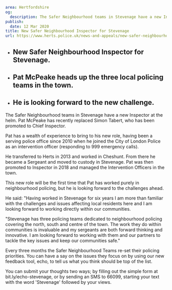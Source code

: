 ```yaml
area: Hertfordshire
og:
  description: The Safer Neighbourhood teams in Stevenage have a new Inspector at the helm. Pat McPeake has recently replaced Simon Tabert, who has been promoted to Chief Inspector.
publish:
  date: 12 Mar 2020
title: New Safer Neighbourhood Inspector for Stevenage
url: https://www.herts.police.uk/news-and-appeals/new-safer-neighbourhood-inspector-for-stevenage-1525e
```

* ## New Safer Neighbourhood Inspector for Stevenage.

 * ## Pat McPeake heads up the three local policing teams in the town.

 * ## He is looking forward to the new challenge.

The Safer Neighbourhood teams in Stevenage have a new Inspector at the helm. Pat McPeake has recently replaced Simon Tabert, who has been promoted to Chief Inspector.

Pat has a wealth of experience to bring to his new role, having been a serving police office since 2010 when he joined the City of London Police as an intervention officer (responding to 999 emergency calls).

He transferred to Herts in 2013 and worked in Cheshunt. From there he became a Sergeant and moved to custody in Stevenage. Pat was then promoted to Inspector in 2018 and managed the Intervention Officers in the town.

This new role will be the first time that Pat has worked purely in neighbourhood policing, but he is looking forward to the challenges ahead.

He said: "Having worked in Stevenage for six years I am more than familiar with the challenges and issues affecting local residents here and I am looking forward to working directly within our communities.

"Stevenage has three policing teams dedicated to neighbourhood policing covering the north, south and centre of the town. The work they do within communities is invaluable and my sergeants are both forward thinking and innovative. I am looking forward to working with them and our partners to tackle the key issues and keep our communities safe."

Every three months the Safer Neighbourhood Teams re-set their policing priorities. You can have a say on the issues they focus on by using our new feedback tool, echo, to tell us what you think should be top of the list.

You can submit your thoughts two ways; by filling out the simple form at bit.ly/echo-stevenage, or by sending an SMS to 66099, starting your text with the word 'Stevenage' followed by your views.
